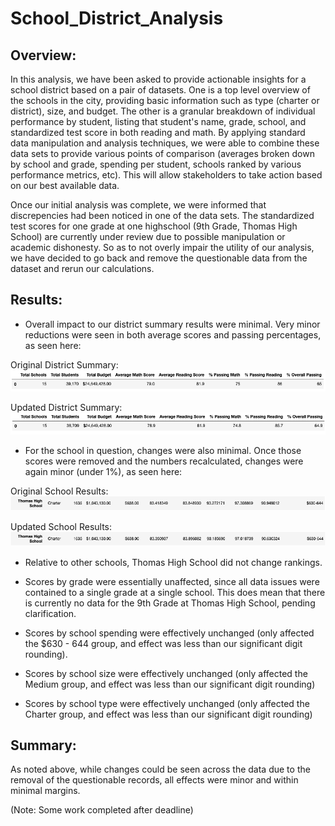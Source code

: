 # School_District_Analysis

## Overview:

In this analysis, we have been asked to provide actionable insights for a school district based on a pair of datasets. One is a top level overview of the schools in the city, providing basic information such as type (charter or district), size, and budget. The other is a granular breakdown of individual performance by student, listing that student's name, grade, school, and standardized test score in both reading and math. By applying standard data manipulation and analysis techniques, we were able to combine these data sets to provide various points of comparison (averages broken down by school and grade, spending per student, schools ranked by various performance metrics, etc). This will allow stakeholders to take action based on our best available data.

Once our initial analysis was complete, we were informed that discrepencies had been noticed in one of the data sets. The standardized test scores for one grade at one highschool (9th Grade, Thomas High School) are currently under review due to possible manipulation or academic dishonesty. So as to not overly impair the utility of our analysis, we have decided to go back and remove the questionable data from the dataset and rerun our calculations.

## Results: 

* Overall impact to our district summary results were minimal. Very minor reductions were seen in both average scores and passing percentages, as seen here:

Original District Summary:
![Image](/Resources/Original_District_Summary.png)

Updated District Summary:
![Image](/Resources/Updated_District_Summary.png)



* For the school in question, changes were also minimal. Once those scores were removed and the numbers recalculated, changes were again minor (under 1%), as seen here:

Original School Results:
![Image](/Resources/Original_School_Results.png)

Updated School Results:
![Image](/Resources/Updated_School_Results.png)





* Relative to other schools, Thomas High School did not change rankings.

* Scores by grade were essentially unaffected, since all data issues were contained to a single grade at a single school. This does mean that there is currently no data for the 9th Grade at Thomas High School, pending clarification.

* Scores by school spending were effectively unchanged (only affected the $630 - 644 group, and effect was less than our significant digit rounding).

* Scores by school size were effectively unchanged (only affected the Medium group, and effect was less than our significant digit rounding)

* Scores by school type were effectively unchanged (only affected the Charter group, and effect was less than our significant digit rounding)


## Summary: 

As noted above, while changes could be seen across the data due to the removal of the questionable records, all effects were minor and within minimal margins. 

(Note: Some work completed after deadline)